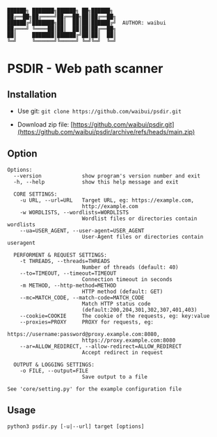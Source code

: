 ```
██████╗ ███████╗██████╗ ██╗██████╗  
██╔══██╗██╔════╝██╔══██╗██║██╔══██╗  
██████╔╝███████╗██║  ██║██║██████╔╝  AUTHOR: waibui
██╔═══╝ ╚════██║██║  ██║██║██╔══██╗ 
██║     ███████║██████╔╝██║██║  ██║ 
╚═╝     ╚══════╝╚═════╝ ╚═╝╚═╝  ╚═╝  
```
# PSDIR - Web path scanner

## Installation

* Use git: `git clone https://github.com/waibui/psdir.git`

* Download zip file: [https://github.com/waibui/psdir.git](https://github.com/waibui/psdir/archive/refs/heads/main.zip)

## Option
```
Options:
  --version             show program's version number and exit
  -h, --help            show this help message and exit

  CORE SETTINGS:
    -u URL, --url=URL   Target URL, eg: https://example.com,
                        http://example.com
    -w WORDLISTS, --wordlists=WORDLISTS
                        Wordlist files or directories contain wordlists
    --ua=USER_AGENT, --user-agent=USER_AGENT
                        User-Agent files or directories contain useragent

  PERFORMENT & REQUEST SETTINGS:
    -t THREADS, --threads=THREADS
                        Number of threads (default: 40)
    --to=TIMEOUT, --timeout=TIMEOUT
                        Connection timeout in seconds
    -m METHOD, --http-method=METHOD
                        HTTP method (default: GET)
    --mc=MATCH_CODE, --match-code=MATCH_CODE
                        Match HTTP status code
                        (default:200,204,301,302,307,401,403)
    --cookie=COOKIE     The cookie of the requests, eg: key:value
    --proxies=PROXY     PROXY for requests, eg:
                        https://username:password@proxy.example.com:8080,
                        https://proxy.example.com:8080
    --ar=ALLOW_REDIRECT, --allow-redirect=ALLOW_REDIRECT
                        Accept redirect in request

  OUTPUT & LOGGING SETTINGS:
    -o FILE, --output=FILE
                        Save output to a file

See 'core/setting.py' for the example configuration file
```
## Usage
```python3 psdir.py [-u|--url] target [options]```